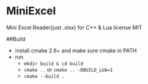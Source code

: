 # MiniExcel

Mini Excel Reader(just .xlsx) for C++ & Lua
license MIT

##Build
* install cmake 2.6+ and make sure cmake in PATH
* run 
    * `mkdir build & cd build`
    * `cmake ..` or `cmake .. -DBUILD_LUA=1`
    * `cmake --build .`


